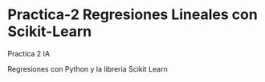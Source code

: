 # Practica-2 Regresiones Lineales con Scikit-Learn
Practica 2 IA

Regresiones con Python y la libreria Scikit Learn
